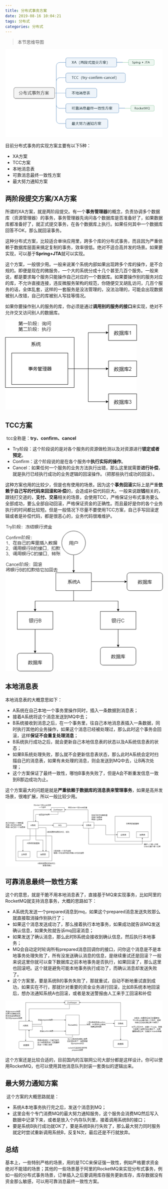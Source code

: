 ```yaml
---
title: 分布式事务方案
date: 2019-08-16 10:04:21
tags: 分布式
categories: 分布式
---
```


> 本节思维导图

![分布式事务方案](分布式事务方案/分布式事务方案.png)

目前分布式事务的实现方案主要有以下5种：

- XA方案
- TCC方案
- 本地消息表
- 可靠消息最终一致性方案
- 最大努力通知方案

## 两阶段提交方案/XA方案

​		所谓的XA方案，就是两阶段提交。有一个**事务管理器**的概念，负责协调多个数据库（资源管理器）的事务，事务管理器先询问各个数据库是否准备好了，如果数据库都准备好了，就正式提交事务，在各个数据库上执行。如果任何其中一个数据库回答不OK，那么就回滚事务。

​		这种分布式方案，比较适合单块应用里，跨多个库的分布式事务，而且因为严重依赖于数据库层面来搞定复制的事务，效率很低。绝对不适合高并发的场景。如果要实现，可以基于**Spring+JTA**就可以实现。

​		这个方案，一般很少用。一般来说某个系统内部如果出现跨多个库的操作，是不合规的。即便是现在的微服务，一个大的系统分成十几个甚至几百个服务。一般来说，都是要求每个服务只能操作自己对应的一个数据库。如果要操作别的服务对应的库，不允许直接连接，违反微服务架构的规范，你随便交叉胡乱访问，几百个服务的话，全体乱套，这样的一套服务是没法管理的，没法治理的，可能会出现数据被别人改错，自己的库被别人写挂等情况。

如果你要操作别人的服务的库，你必须是通过**调用别的服务的接口**来实现，绝对不允许交叉访问别人的数据库。

![XA](分布式事务方案/XA.png)

## TCC方案

​		tcc全称是：**try、confirm、cancel**

- Try阶段：这个阶段说的是对各个服务的资源做检测以及对资源进行**锁定或者预定**。
- Confirm：这个阶段说的是在各个服务中**执行实际的操作**。
- Cancel：如果任何一个服务的业务方法执行出错，那么这里就需要**进行补偿**，就是执行已经执行成功的业务逻辑的回滚操作。（把那些执行成功的回滚）。

​        这种方案也用的比较少，但是也有使用的场景。因为这个**事务回滚**实际上是严重**依赖于自己写的代码来回滚和补偿**的，会造成补偿代码巨大。一般来说跟**钱**相关的，跟钱打交道的，**支付、交易**相关的场景，会使用TCC，严格保证分布式事务要么全部成功，要么全部自动回滚，严格保证资金的正确性。而且最好是你的各个业务执行的时间都比较短。但是一般情况下尽量不要使用TCC方案，自己手写回滚逻辑或者是补偿代码，都是很恶心的，业务代码很难维护。

![TCC](分布式事务方案/TCC.png)

## 本地消息表

  本地消息表的大概意思如下：

- A系统在自己本地一个事务里操作同时，插入一条数据到消息表；
- 接着A系统将这个消息发送到MQ中去；
- B系统接收到消息之后，在一个事务里，往自己本地消息表插入一条数据，同时执行其他的业务操作，如果这个消息已经被处理过，那么此时这个事务会回滚，这样**保证不会重复处理消息**；
- B系统执行成功之后，就会更新自己本地信息表的状态以及A系统信息表的状态；
- 如果B系统处理失败，那么就不会更新信息表状态，那么此时A系统会定时扫描自己的消息表，如果有未处理的消息，则会发送到MQ中去，让B再次处理；
- 这个方案保证了最终一致性，哪怕B事务失败了，但是A会不断重发信息一致到B那边成功为止。

这个方案最大的问题是就是**严重依赖于数据库的消息表来管理事务**，如果是高并发场景，很难扩展，所以一般比较少用。

![本地消息表](分布式事务方案/本地消息表.png)

## 可靠消息最终一致性方案

​		这个的意思，就是干脆不用本地消息表了，直接基于MQ来实现事务，比如阿里的RocketMQ就支持消息事务，大概的思路如下：

- A系统先发送一个prepared消息到mq，如果这个prepared消息发送失败那么就直接取消操作别执行了；
- 如果这个消息发送成功了，那么接着执行本地事务，如果成功就告诉MQ发送确认信息，如果失败就告诉mq回滚消息；
- 如果发送了确认消息，那么此时B系统会接收到确认信息，然后执行本地事务；
- MQ会自动定时轮询所有prepared消息回调你的接口，问你这个消息是不是本地事务处理失败了，所有没发送确认消息的信息，是继续重试还是回滚？一般来说这里你就可以查下数据库之前本地事务是否执行，如果回滚了，那么这里也回滚吧。这个就是避免可能本地事务执行成功了，而确认消息却发送失败了。
- 这个方案里，要是系统B的事务失败了，那就重试，自动不断地重试直到成功，如果实在不行，那就针对重要的资金业务进行回滚，比如B系统本地回滚后，想办法通知系统A也回滚，或者是发送警报由人工来手工回滚和补偿

![可靠消息最终一致性方案](分布式事务方案/可靠消息最终一致性方案.png)

​		这个方案还是比较合适的，目前国内的互联网公司大部分都是这样设计。你可以使用RocketMQ，也可以使用其他消息队列封装一套类似的逻辑出来。

## 最大努力通知方案

​		这个方案的大概思路就是：

- 系统A本地事务执行完之后，发送个消息到MQ；
- 这里会有个专门消费MQ的最大努力通知服务，这个服务会消费MQ然后写入数据中记录下来，或者是放入个内存队列里，接着调用系统B的接口；
- 要是系统B执行成功就OK了，要是系统B执行失败了，那么最大努力同时服务就定时尝试重新调用系统B，反复N次，最后还是不行就放弃。

## 总结

​		基本上，一些特别严格的场景，用的是TCC来保证强一致性，例如严格要求资金绝对不能错的场景；其他的一些场景基于阿里的RocketMQ来实现分布式事务，例如一般的分布式事务场景，订单插入之后要调用库存服务更新库存，库存数据没有资金那么敏感，可以用可靠消息最终一致性方案。